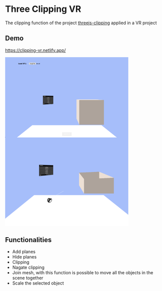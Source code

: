 # Three Clipping VR

The clipping function of the project [threejs-clipping](https://github.com/AngyDev/threejs-clipping) applied in a VR project

## Demo

https://clipping-vr.netlify.app/

<img align="left" src="./img/start.png" width="400"/>
<img src="./img/clipping.png" width="400"/>

## Functionalities

- Add planes
- Hide planes
- Clipping
- Nagate clipping
- Join mesh, with this function is possible to move all the objects in the scene together
- Scale the selected object
